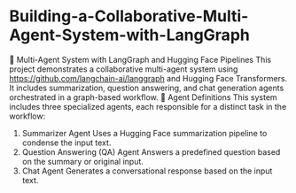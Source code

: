 # Building-a-Collaborative-Multi-Agent-System-with-LangGraph
🤖 Multi-Agent System with LangGraph and Hugging Face Pipelines
This project demonstrates a collaborative multi-agent system using https://github.com/langchain-ai/langgraph and Hugging Face Transformers. It includes summarization, question answering, and chat generation agents orchestrated in a graph-based workflow.
🧠 Agent Definitions
This system includes three specialized agents, each responsible for a distinct task in the workflow:

1. Summarizer Agent
Uses a Hugging Face summarization pipeline to condense the input text.
2.  Question Answering (QA) Agent
Answers a predefined question based on the summary or original input.
3. Chat Agent
Generates a conversational response based on the input text.
